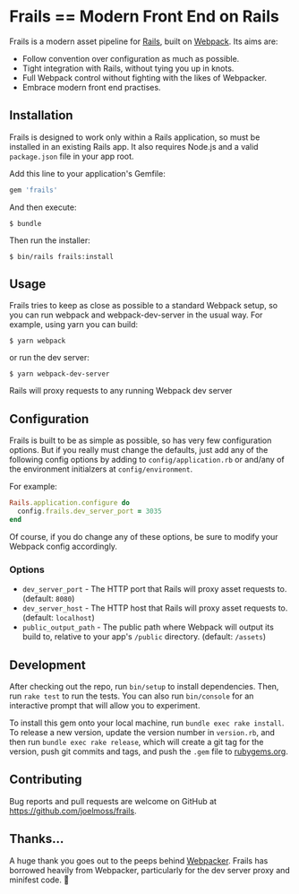# Frails == Modern Front End on Rails

Frails is a modern asset pipeline for [Rails](https://rubyonrails.org), built on [Webpack](https://webpack.js.org/). Its aims are:

  - Follow convention over configuration as much as possible.
  - Tight integration with Rails, without tying you up in knots.
  - Full Webpack control without fighting with the likes of Webpacker.
  - Embrace modern front end practises.

## Installation

Frails is designed to work only within a Rails application, so must be installed in an existing Rails app. It also requires Node.js and a valid `package.json` file in your app root.

Add this line to your application's Gemfile:

```ruby
gem 'frails'
```

And then execute:

    $ bundle

Then run the installer:

    $ bin/rails frails:install

## Usage

Frails tries to keep as close as possible to a standard Webpack setup, so you can run webpack and webpack-dev-server in the usual way. For example, using yarn you can build:

    $ yarn webpack

or run the dev server:

    $ yarn webpack-dev-server

Rails will proxy requests to any running Webpack dev server

## Configuration

Frails is built to be as simple as possible, so has very few configuration options. But if you really must change the defaults, just add any of the following config options by adding to `config/application.rb` or and/any of the environment initialzers at `config/environment`.

For example:

```ruby
Rails.application.configure do
  config.frails.dev_server_port = 3035
end
```

Of course, if you do change any of these options, be sure to modify your Webpack config accordingly.

### Options

  - `dev_server_port` - The HTTP port that Rails will proxy asset requests to. (default: `8080`)
  - `dev_server_host` - The HTTP host that Rails will proxy asset requests to. (default: `localhost`)
  - `public_output_path` - The public path where Webpack will output its build to, relative to your app's `/public` directory. (default: `/assets`)

## Development

After checking out the repo, run `bin/setup` to install dependencies. Then, run `rake test` to run the tests. You can also run `bin/console` for an interactive prompt that will allow you to experiment.

To install this gem onto your local machine, run `bundle exec rake install`. To release a new version, update the version number in `version.rb`, and then run `bundle exec rake release`, which will create a git tag for the version, push git commits and tags, and push the `.gem` file to [rubygems.org](https://rubygems.org).

## Contributing

Bug reports and pull requests are welcome on GitHub at https://github.com/joelmoss/frails.

## Thanks...

A huge thank you goes out to the peeps behind [Webpacker](https://github.com/rails/webpacker). Frails has borrowed heavily from Webpacker, particularly for the dev server proxy and minifest code. 🙏